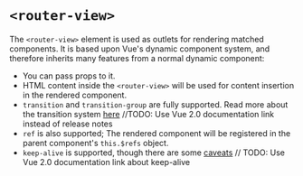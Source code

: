 # `<router-view>`

The `<router-view>` element is used as outlets for rendering matched components. It is based upon Vue's dynamic component system, and therefore inherits many features from a normal dynamic component:

- You can pass props to it.
- HTML content inside the `<router-view>` will be used for content insertion in the rendered component.
- `transition` and `transition-group` are fully supported. Read more about the transition system [here](https://github.com/vuejs/vue/releases/tag/v2.0.0-beta.2) //TODO: Use Vue 2.0 documentation link instead of release notes
- `ref` is also supported; The rendered component will be registered in the parent component's `this.$refs` object.
- `keep-alive` is supported, though there are some [caveats]() // TODO: Use Vue 2.0 documentation link about keep-alive